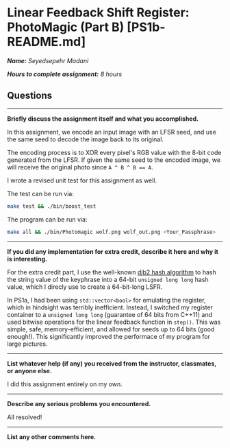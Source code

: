 # Linear Feedback Shift Register: PhotoMagic (Part B) [PS1b-README.md]

***Name:** Seyedsepehr Madani*

***Hours to complete assignment:** 8 hours*

## Questions

---

**Briefly discuss the assignment itself and what you accomplished.**

In this assignment, we encode an input image with an LFSR seed, and use the same seed to decode the image back to its original.

The encoding process is to XOR every pixel's RGB value with the 8-bit code generated from the LFSR. If given the same seed to the encoded image, we will receive the original photo since `A ^ B ^ B == A`.

I wrote a revised unit test for this assignment as well.

The test can be run via:

```Bash
make test && ./bin/boost_test
```

The program can be run via:

```Bash
make all && ./bin/Photomagic wolf.png wolf_out.png <Your_Passphrase>
```

---

**If you did any implementation for extra credit, describe it here and why it is interesting.**

For the extra credit part, I use the well-known [djb2 hash algorithm](http://www.cse.yorku.ca/~oz/hash.html) to hash the string value of the keyphrase into a 64-bit `unsigned long long` hash value, which I direcly use to create a 64-bit-long LSFR.

In PS1a, I had been using `std::vector<bool>` for emulating the register, which in hindsight was terribly inefficient. Instead, I switched my register container to a `unsigned long long` (guarantee of 64 bits from C++11) and used bitwise operations for the linear feedback function in `step()`. This was simple, safe, memory-efficient, and allowed for seeds up to 64 bits (good enough!). This significantly improved the performace of my program for large pictures.

---

**List whatever help (if any) you received from the instructor,  classmates, or anyone else.**

I did this assignment entirely on my own.

---

**Describe any serious problems you encountered.**

All resolved!

---

**List any other comments here.**
